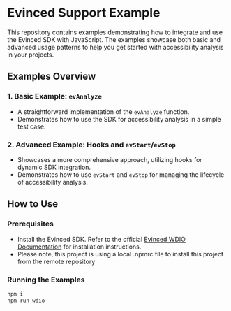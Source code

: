 # Evinced Support Example

This repository contains examples demonstrating how to integrate and use the Evinced SDK with JavaScript. The examples showcase both basic and advanced usage patterns to help you get started with accessibility analysis in your projects.

## Examples Overview

### 1. **Basic Example: `evAnalyze`**
   - A straightforward implementation of the `evAnalyze` function.
   - Demonstrates how to use the SDK for accessibility analysis in a simple test case.

### 2. **Advanced Example: Hooks and `evStart`/`evStop`**
   - Showcases a more comprehensive approach, utilizing hooks for dynamic SDK integration.
   - Demonstrates how to use `evStart` and `evStop` for managing the lifecycle of accessibility analysis.

## How to Use

### Prerequisites
- Install the Evinced SDK. Refer to the official [Evinced WDIO Documentation](https://developer.evinced.com/sdks-for-web-apps/webdriverio-sdk) for installation instructions.
- Please note, this project is using a local .npmrc file to install this project from the remote repository

### Running the Examples
```bash
npm i
npm run wdio
